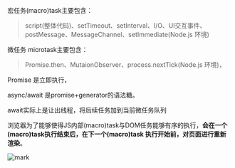 宏任务(macro)task主要包含：

> script(整体代码)、setTimeout、setInterval、I/O、UI交互事件、postMessage、MessageChannel、setImmediate(Node.js 环境)

微任务 microtask主要包含：

> Promise.then、MutaionObserver、process.nextTick(Node.js 环境)，

Promise 是立即执行，

async/await 是promise+generator的语法糖。

await实际上是让出线程，将后续任务加到当前微任务队列

浏览器为了能够使得JS内部(macro)task与DOM任务能够有序的执行，**会在一个(macro)task执行结束后，在下一个(macro)task 执行开始前，对页面进行重新渲染**。

![mark](https://camo.githubusercontent.com/6960fe108d5b5064db1751528fc65ed70f08be3f40c25024ceef66370f4ef1b3/68747470733a2f2f692e6c6f6c692e6e65742f323031392f30322f30382f356335643661353238626461662e6a7067)
